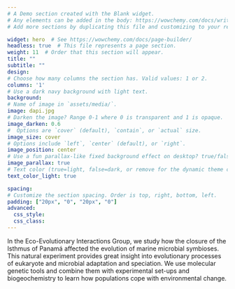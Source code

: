 ```yaml
---
# A Demo section created with the Blank widget.
# Any elements can be added in the body: https://wowchemy.com/docs/writing-markdown-latex/
# Add more sections by duplicating this file and customizing to your requirements.

widget: hero  # See https://wowchemy.com/docs/page-builder/
headless: true  # This file represents a page section.
weight: 11  # Order that this section will appear.
title: ""
subtitle: ""
design:
# Choose how many columns the section has. Valid values: 1 or 2.
columns: '1'
# Use a dark navy background with light text.
background:
# Name of image in `assets/media/`.
image: dapi.jpg
# Darken the image? Range 0-1 where 0 is transparent and 1 is opaque.
image_darken: 0.6
#  Options are `cover` (default), `contain`, or `actual` size.
image_size: cover
# Options include `left`, `center` (default), or `right`.
image_position: center
# Use a fun parallax-like fixed background effect on desktop? true/false
image_parallax: true
# Text color (true=light, false=dark, or remove for the dynamic theme color).
text_color_light: true

spacing:
# Customize the section spacing. Order is top, right, bottom, left.
padding: ["20px", "0", "20px", "0"]
advanced:
  css_style:
  css_class:
---
```


In the Eco-Evolutionary Interactions Group, we study how the closure of the Isthmus of Panamá affected the evolution of marine microbial symbioses. This natural experiment provides great insight into evolutionary processes of eukaryote and microbial adaptation and speciation. We use molecular genetic tools and combine them with experimental set-ups and biogeochemistry to learn how populations cope with environmental change. 

